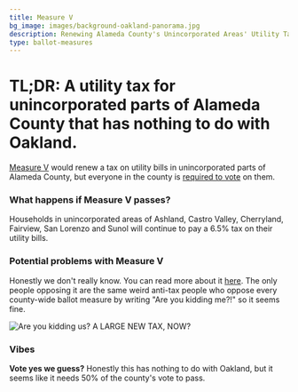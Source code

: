 ```yaml
---
title: Measure V
bg_image: images/background-oakland-panorama.jpg
description: Renewing Alameda County's Unincorporated Areas' Utility Tax
type: ballot-measures
---
```

# TL;DR: A utility tax for unincorporated parts of Alameda County that has nothing to do with Oakland.

[Measure V](https://acgovt-my.sharepoint.com/personal/rovonedrive_acgovt_onmicrosoft_com/Documents/Measure%20Materials%20-%20November%203,%202020%20Election/01%20-%20Measure%20V%20-%20County%20of%20Alameda%20Utility%20Tax%20Extention%20Ordinance.pdf?CT=1602225258284&OR=ItemsView) would renew a tax on utility bills in unincorporated parts of Alameda County, but everyone in the county is [required to vote](https://www.kalw.org/post/alameda-county-measure-v-renewing-unincorporated-areas-utility-tax#stream/0) on them.

### What happens if Measure V passes?

Households in unincorporated areas of Ashland, Castro Valley, Cherryland, Fairview, San Lorenzo and Sunol will continue to pay a 6.5% tax on their utility bills. 

### Potential problems with Measure V

Honestly we don't really know. You can read more about it [here](https://www.kalw.org/post/alameda-county-measure-v-renewing-unincorporated-areas-utility-tax#stream/0). The only people opposing it are the same weird anti-tax people who oppose every county-wide ballot measure by writing "Are you kidding me?!" so it seems fine.

![Are you kidding us? A LARGE NEW TAX, NOW?](/images/screenshot-2020-10-08-234611.png "Quite the lobbyists")



### Vibes

**Vote yes we guess?** Honestly this has nothing to do with Oakland, but it seems like it needs 50% of the county's vote to pass.